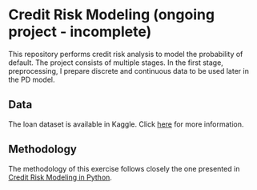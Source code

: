 # Credit Risk Modeling (ongoing project - incomplete)
This repository performs credit risk analysis to model the probability of default. The project consists of multiple stages. In the first stage, preprocessing, I prepare discrete and continuous data to be used later in the PD model. 
## Data
The loan dataset is available in Kaggle. Click [here](https://www.kaggle.com/mrferozi/loan-data-for-dummy-bank) for more information.
## Methodology
The methodology of this exercise follows closely the one presented in [Credit Risk Modeling in Python](https://www.udemy.com/course/credit-risk-modeling-in-python/).

